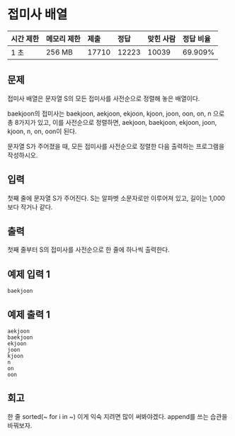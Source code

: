 # 접미사 배열

| 시간 제한 | 메모리 제한 | 제출  | 정답  | 맞힌 사람 | 정답 비율 |
| :-------- | :---------- | :---- | :---- | :-------- | :-------- |
| 1 초      | 256 MB      | 17710 | 12223 | 10039     | 69.909%   |

## 문제

접미사 배열은 문자열 S의 모든 접미사를 사전순으로 정렬해 놓은 배열이다.

baekjoon의 접미사는 baekjoon, aekjoon, ekjoon, kjoon, joon, oon, on, n 으로 총 8가지가 있고, 이를 사전순으로 정렬하면, aekjoon, baekjoon, ekjoon, joon, kjoon, n, on, oon이 된다.

문자열 S가 주어졌을 때, 모든 접미사를 사전순으로 정렬한 다음 출력하는 프로그램을 작성하시오.

## 입력

첫째 줄에 문자열 S가 주어진다. S는 알파벳 소문자로만 이루어져 있고, 길이는 1,000보다 작거나 같다.

## 출력

첫째 줄부터 S의 접미사를 사전순으로 한 줄에 하나씩 출력한다.

## 예제 입력 1

```
baekjoon
```

## 예제 출력 1

```
aekjoon
baekjoon
ekjoon
joon
kjoon
n
on
oon
```

## 회고
한 줄 sorted(~ for i in ~) 이게 익숙 지려면 많이 써봐야겠다.
append를 쓰는 습관을 바꿔보자.